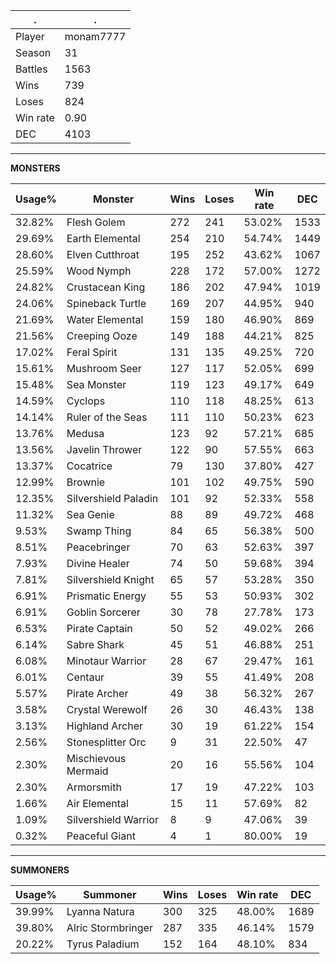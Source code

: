 .|.
|-|-
Player|monam7777
Season|31
Battles|1563
Wins|739
Loses|824
Win rate|0.90
DEC|4103

---
**MONSTERS**

Usage%|Monster|Wins|Loses|Win rate|DEC|
-|-|-|-|-|-|
32.82%|Flesh Golem|272|241|53.02%|1533|
29.69%|Earth Elemental|254|210|54.74%|1449|
28.60%|Elven Cutthroat|195|252|43.62%|1067|
25.59%|Wood Nymph|228|172|57.00%|1272|
24.82%|Crustacean King|186|202|47.94%|1019|
24.06%|Spineback Turtle|169|207|44.95%|940|
21.69%|Water Elemental|159|180|46.90%|869|
21.56%|Creeping Ooze|149|188|44.21%|825|
17.02%|Feral Spirit|131|135|49.25%|720|
15.61%|Mushroom Seer|127|117|52.05%|699|
15.48%|Sea Monster|119|123|49.17%|649|
14.59%|Cyclops|110|118|48.25%|613|
14.14%|Ruler of the Seas|111|110|50.23%|623|
13.76%|Medusa|123|92|57.21%|685|
13.56%|Javelin Thrower|122|90|57.55%|663|
13.37%|Cocatrice|79|130|37.80%|427|
12.99%|Brownie|101|102|49.75%|590|
12.35%|Silvershield Paladin|101|92|52.33%|558|
11.32%|Sea Genie|88|89|49.72%|468|
9.53%|Swamp Thing|84|65|56.38%|500|
8.51%|Peacebringer|70|63|52.63%|397|
7.93%|Divine Healer|74|50|59.68%|394|
7.81%|Silvershield Knight|65|57|53.28%|350|
6.91%|Prismatic Energy|55|53|50.93%|302|
6.91%|Goblin Sorcerer|30|78|27.78%|173|
6.53%|Pirate Captain|50|52|49.02%|266|
6.14%|Sabre Shark|45|51|46.88%|251|
6.08%|Minotaur Warrior|28|67|29.47%|161|
6.01%|Centaur|39|55|41.49%|208|
5.57%|Pirate Archer|49|38|56.32%|267|
3.58%|Crystal Werewolf|26|30|46.43%|138|
3.13%|Highland Archer|30|19|61.22%|154|
2.56%|Stonesplitter Orc|9|31|22.50%|47|
2.30%|Mischievous Mermaid|20|16|55.56%|104|
2.30%|Armorsmith|17|19|47.22%|103|
1.66%|Air Elemental|15|11|57.69%|82|
1.09%|Silvershield Warrior|8|9|47.06%|39|
0.32%|Peaceful Giant|4|1|80.00%|19|

---
**SUMMONERS**

Usage%|Summoner|Wins|Loses|Win rate|DEC|
-|-|-|-|-|-|
39.99%|Lyanna Natura|300|325|48.00%|1689|
39.80%|Alric Stormbringer|287|335|46.14%|1579|
20.22%|Tyrus Paladium|152|164|48.10%|834|
